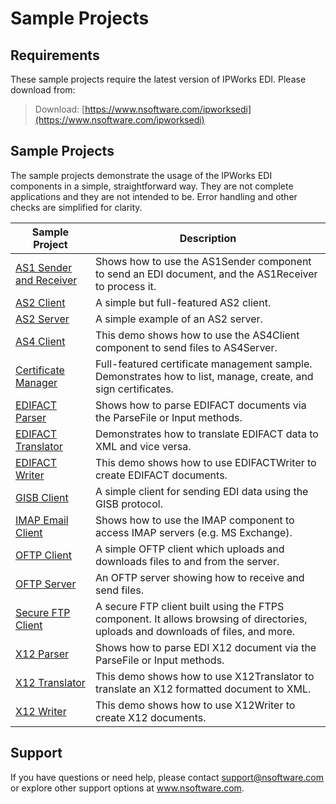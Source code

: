 # Sample Projects

## Requirements
These sample projects require the latest version of IPWorks EDI.  Please download from:

> Download: [https://www.nsoftware.com/ipworksedi](https://www.nsoftware.com/ipworksedi)

## Sample Projects
The sample projects demonstrate the usage of the IPWorks EDI components in a simple, 
straightforward way.  They are not complete applications and they are not intended to be.
Error handling and other checks are simplified for clarity.

| Sample Project | Description |
| --- | --- |
| [AS1 Sender and Receiver](./AS1%20Sender%20and%20Receiver) | Shows how to use the AS1Sender component to send an EDI document, and the AS1Receiver to process it. |
| [AS2 Client](./AS2%20Client) | A simple but full-featured AS2 client. |
| [AS2 Server](./AS2%20Server) | A simple example of an AS2 server. |
| [AS4 Client](./AS4%20Client) | This demo shows how to use the AS4Client component to send files to AS4Server. |
| [Certificate Manager](./Certificate%20Manager) | Full-featured certificate management sample.  Demonstrates how to list, manage, create, and sign certificates. |
| [EDIFACT Parser](./EDIFACT%20Parser) | Shows how to parse EDIFACT documents via the ParseFile or Input methods. |
| [EDIFACT Translator](./EDIFACT%20Translator) | Demonstrates how to translate EDIFACT data to XML and vice versa. |
| [EDIFACT Writer](./EDIFACT%20Writer) | This demo shows how to use EDIFACTWriter to create EDIFACT documents. |
| [GISB Client](./GISB%20Client) | A simple client for sending EDI data using the GISB protocol. |
| [IMAP Email Client](./IMAP%20Email%20Client) | Shows how to use the IMAP component to access IMAP servers (e.g. MS Exchange). |
| [OFTP Client](./OFTP%20Client) | A simple OFTP client which uploads and downloads files to and from the server. |
| [OFTP Server](./OFTP%20Server) | An OFTP server showing how to receive and send files. |
| [Secure FTP Client](./Secure%20FTP%20Client) | A secure FTP client built using the FTPS component. It allows browsing of directories, uploads and downloads of files, and more. |
| [X12 Parser](./X12%20Parser) | Shows how to parse EDI X12 document via the ParseFile or Input methods. |
| [X12 Translator](./X12%20Translator) | This demo shows how to use X12Translator to translate an X12 formatted document to XML. |
| [X12 Writer](./X12%20Writer) | This demo shows how to use X12Writer to create X12 documents. |

## Support
If you have questions or need help, please contact support@nsoftware.com or explore other support options 
at www.nsoftware.com.

